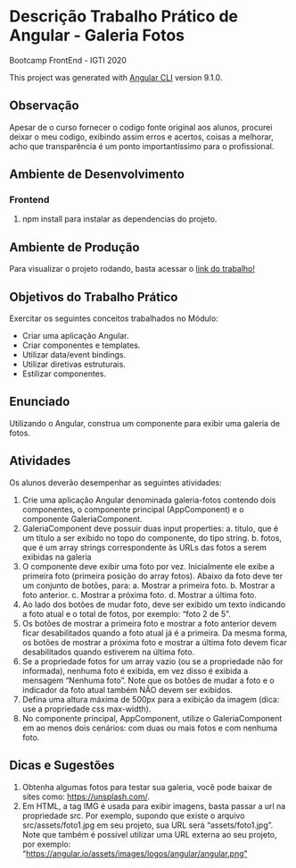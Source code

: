 # Descrição Trabalho Prático de Angular - Galeria Fotos

Bootcamp FrontEnd - IGTI 2020

This project was generated with [Angular CLI](https://github.com/angular/angular-cli) version 9.1.0.

## Observação

Apesar de o curso fornecer o codigo fonte original aos alunos, procurei deixar o meu codigo, exibindo assim erros e acertos, coisas a melhorar, acho que transparência é um ponto importantíssimo para o profissional.

## Ambiente de Desenvolvimento

### Frontend

1. npm install para instalar as dependencias do projeto.

## Ambiente de Produção

Para visualizar o projeto rodando, basta acessar o [link do trabalho!](https://fabi-igti-angular-trabalho.web.app/)

## Objetivos do Trabalho Prático

Exercitar os seguintes conceitos trabalhados no Módulo:

- Criar uma aplicação Angular.
- Criar componentes e templates.
- Utilizar data/event bindings.
- Utilizar diretivas estruturais.
- Estilizar componentes.

## Enunciado

Utilizando o Angular, construa um componente para exibir uma galeria de fotos.

## Atividades

Os alunos deverão desempenhar as seguintes atividades:

1. Crie uma aplicação Angular denominada galeria-fotos contendo dois componentes, o componente principal (AppComponent) e o componente GaleriaComponent.
2. GaleriaComponent deve possuir duas input properties:
   a. titulo, que é um título a ser exibido no topo do componente, do tipo string.
   b. fotos, que é um array strings correspondente às URLs das fotos a serem
   exibidas na galeria
3. O componente deve exibir uma foto por vez. Inicialmente ele exibe a primeira foto (primeira posição do array fotos). Abaixo da foto deve ter um conjunto de botões, para:
   a. Mostrar a primeira foto.
   b. Mostrar a foto anterior.
   c. Mostrar a próxima foto.
   d. Mostrar a última foto.
4. Ao lado dos botões de mudar foto, deve ser exibido um texto indicando a foto atual e o total de fotos, por exemplo: “foto 2 de 5”.
5. Os botões de mostrar a primeira foto e mostrar a foto anterior devem ficar
   desabilitados quando a foto atual já é a primeira. Da mesma forma, os botões de
   mostrar a próxima foto e mostrar a última foto devem ficar desabilitados quando
   estiverem na última foto.
6. Se a propriedade fotos for um array vazio (ou se a propriedade não for informada), nenhuma foto é exibida, em vez disso é exibida a mensagem “Nenhuma foto”. Note que os botões de mudar a foto e o indicador da foto atual também NÃO devem ser exibidos.
7. Defina uma altura máxima de 500px para a exibição da imagem (dica: use a
   propriedade css max-width).
8. No componente principal, AppComponent, utilize o GaleriaComponent em ao menos
   dois cenários: com duas ou mais fotos e com nenhuma foto.

## Dicas e Sugestões

1. Obtenha algumas fotos para testar sua galeria, você pode baixar de sites como:
   https://unsplash.com/.
2. Em HTML, a tag IMG é usada para exibir imagens, basta passar a url na propriedade src. Por exemplo, supondo que existe o arquivo src/assets/foto1.jpg em seu projeto, sua URL será “assets/foto1.jpg”. Note que também é possível utilizar uma URL externa ao seu projeto, por exemplo:
   “https://angular.io/assets/images/logos/angular/angular.png”
